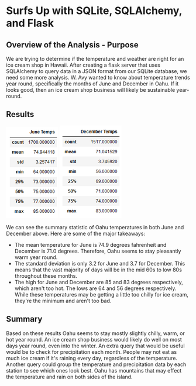 # Surfs Up with SQLite, SQLAlchemy, and Flask

## Overview of the Analysis - Purpose

We are trying to determine if the temperature and weather are right for an ice cream shop in Hawaii. After creating a flask server that uses SQLAlchemy to query data in a JSON format from our SQLite database, we need some more analysis. W. Avy wanted to know about temperature trends year round, specifically the months of June and December in Oahu. If it looks good, then an ice cream shop business will likely be sustainable year-round. 

## Results

![June Temps](Images/June_Temps.png) ![December Temps](Images/December_Temps.png)

We can see the summary statistic of Oahu temperatures in both June and December above. Here are some of the major takeaways:
  - The mean temperature for June is 74.9 degrees fahrenheit and December is 71.0 degrees. Therefore, Oahu seems to stay pleasantly warm year round. 
  - The standard deviation is only 3.2 for June and 3.7 for December. This means that the vast majority of days will be in the mid 60s to low 80s throughout these months. 
  - The high for June and December are 85 and 83 degrees respectively, which aren't too hot. The lows are 64 and 56 degrees respectively. While these temperatures may be getting a little too chilly for ice cream, they're the minimum and aren't too bad. 

## Summary

Based on these results Oahu seems to stay mostly slightly chilly, warm, or hot year round. An ice cream shop business would likely do well on most days year round, even into the winter. An extra query that would be useful would be to check for precipitation each month. People may not eat as much ice cream if it's raining every day, regardless of the temperature. Another query could group the temperature and precipitation data by each station to see which ones look best. Oahu has mountains that may effect the temperature and rain on both sides of the island. 
